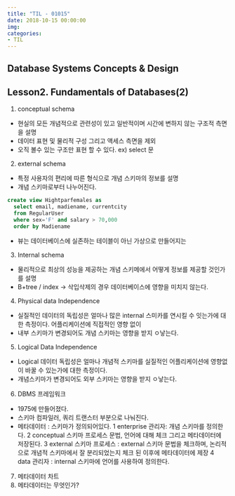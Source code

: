 ```yaml
---
title: "TIL - 01015"
date: 2018-10-15 00:00:00
img:
categories:
- TIL
---
```


## Database Systems Concepts & Design
## Lesson2. Fundamentals of Databases(2)

1. conceptual schema
- 현실의 모든 개념적으로 관련성이 있고 일반적이며 시간에 변하지 않는 구조적 측면을 설명
- 데이터 표현 및 물리적 구성 그리고 액세스 측면을 제외
- 오직 볼수 있는 구조만 표현 할 수 있다.
ex) select 문

2. external schema
- 특정 사용자의 편리에 따른 형식으로 개념 스키마의 정보를 설명
- 개념 스키마로부터 나누어진다.
```SQL
create view Hightparfemales as
  select email, madiename, currentcity
  from RegularUser
  where sex='F' and salary > 70,000
  order by Madiename
```
- 뷰는 데이터베이스에 실존하는 테이블이 아닌 가상으로 만들어지는

3. Internal schema
- 물리적으로 최상의 성능을 제공하는 개념 스키메에서 어떻게 정보를 제공할 것인가를 설명
- B+tree / index  -> 삭입삭제의 경우 데이터베이스에 영향을 미치지 않는다.

4. Physical data Independence
-  실질적인 데이터의 독립성은 얼마나 많은 internal 스미카를 연시킬 수 잇는가에 대한 측정이다. 어플리케이션에 직접적인 영향 없이
- 내부 스키마가 변경되어도 개념 스키마는 영향을 받지 ㅇ낳는다.

5. Logical Data Independence
- Logical 데이터 독립성은 얼마나 개념적 스키마를 실질적인 어플리케이션에 영향없이 바꿀 수 있는가에 대한 측정이다.
- 개념스키마가 변경되어도 외부 스키마는 영향을 받지 ㅇ낳는다.

6. DBMS 프레임워크
- 1975에 만들어졌다.
- 스키마 컴파일러, 쿼리 트랜스터 부분으로 나눠진다.
- 메타데이터 : 스키마가 정의되어있다.
1 enterprise 관리자: 개념 스키마를 정의한다.
2 conceptual 스키마 프로세스 문법, 언어에 대해 체크 그리고 메타데이터에 저장된다.
3 external 스키마 프로세스 : external 스키마 문법을 체크하며, 논리적으로 개념적 스키마에서 잘 분리되었는지 체크 된 이후에 메타데이터에 제장
4 data 관리자 : internal 스키마에 언어를 사용하여 정의한다.

7. 메타데이터 차트
8. 메타데이터는 무엇인가?
